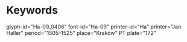 # Keywords
glyph-id="Ha-09_0406"
font-id="Ha-09"
printer-id="Ha"
printer="Jan Haller"
period="1505–1525"
place="Kraków"
PT plate="172"
